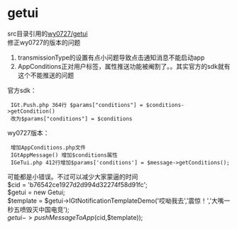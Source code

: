 # getui
src目录引用的[wy0727/getui](https://github.com/wy0727/getui)
<br>修正wy0727的版本的问题 
1. transmissionType的设置有点小问题导致点击通知消息不能启动app
2. AppConditions正对用户标签，属性推送功能被阉割了。。其实官方的sdk就有这个不能推送的问题  

官方sdk：
```
 IGt.Push.php 364行 $params["conditions"] = $conditions->getCondition()
 改为$params["conditions"] = $conditions
```  
wy0727版本：
```
 增加AppConditions.php文件
 IGtAppMessage() 增加$conditions属性
 IGeTui.php 412行增加$params['conditions'] = $message->getConditions();
```
可能都是小错误。不过可以减少大家蒙逼的时间  
$cid = 'b76542ce1927d2d994d32274f58d91fc';  
$getui = new Getui;  
$template = $getui->IGtNotificationTemplateDemo('哎呦我去','震惊！','大嘴一秒五喷毁灭中国电竞');  
$getui->pushMessageToApp($cid,$template));
````